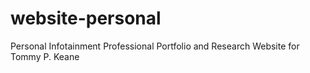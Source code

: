 # website-personal
Personal Infotainment Professional Portfolio and Research Website for Tommy P. Keane
